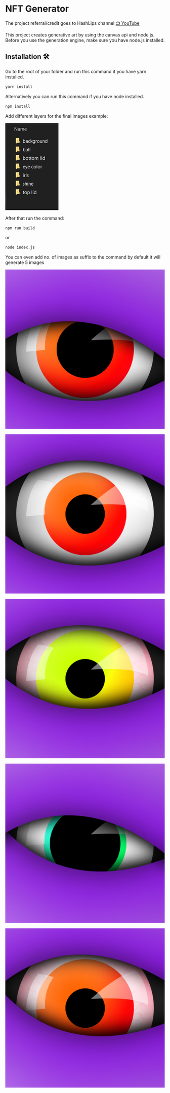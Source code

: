 
# NFT Generator

The project referral/credit goes to HashLips channel [📺 YouTube](https://www.youtube.com/channel/UC1LV4_VQGBJHTJjEWUmy8nA)

This project creates generative art by using the canvas api and node js. Before you use the generation engine, make sure you have node.js installed.

## Installation 🛠️
Go to the root of your folder and run this command if you have yarn installed.

```sh
yarn install
```

Alternatively you can run this command if you have node installed.

```sh
npm install
```
Add different layers for the final images example:

![yello](https://github.com/prashant54singh/NFT-Generator/blob/master/layers/Screenshot%202022-12-05%20140645.jpg?raw=true)

After that run the command:
```sh
npm run build
```

or

```sh
node index.js
```

You can even add no. of images as suffix to the command by default it will generate 5 images


![1](https://github.com/prashant54singh/NFT-Generator/blob/master/layers/build/1.png?raw=true)


![1](https://github.com/prashant54singh/NFT-Generator/blob/master/layers/build/2.png?raw=true)


![1](https://github.com/prashant54singh/NFT-Generator/blob/master/layers/build/4.png?raw=true)


![1](https://github.com/prashant54singh/NFT-Generator/blob/master/layers/build/5.png?raw=true)


![1](https://github.com/prashant54singh/NFT-Generator/blob/master/layers/build/3.png?raw=true)

